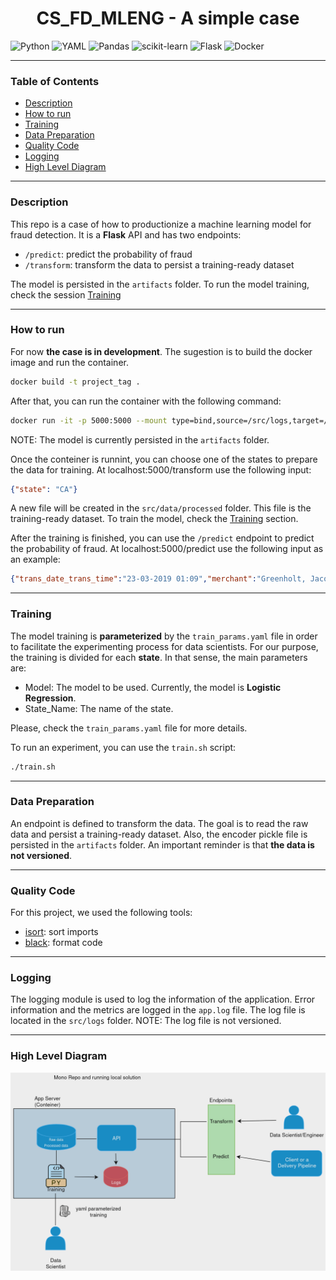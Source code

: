 <h1 align="center"> CS_FD_MLENG - A simple case </h1>

![Python](https://img.shields.io/badge/python-3670A0?style=for-the-badge&logo=python&logoColor=ffdd54)
![YAML](https://img.shields.io/badge/yaml-%23ffffff.svg?style=for-the-badge&logo=yaml&logoColor=151515)
![Pandas](https://img.shields.io/badge/pandas-%23150458.svg?style=for-the-badge&logo=pandas&logoColor=white)
![scikit-learn](https://img.shields.io/badge/scikit--learn-%23F7931E.svg?style=for-the-badge&logo=scikit-learn&logoColor=white)
![Flask](https://img.shields.io/badge/flask-%23000.svg?style=for-the-badge&logo=flask&logoColor=white)
![Docker](https://img.shields.io/badge/docker-%230db7ed.svg?style=for-the-badge&logo=docker&logoColor=white)

---

### Table of Contents

- [Description](#description)
- [How to run](#how-to-run)
- [Training](#training)
- [Data Preparation](#data-preparation)
- [Quality Code](#quality-code)
- [Logging](#logging)
- [High Level Diagram](#high-level-diagram)

---

### Description

This repo is a case of how to productionize a machine learning model for fraud detection. It is a **Flask** API and has two endpoints:

- `/predict`: predict the probability of fraud
- `/transform`: transform the data to persist a training-ready dataset

The model is persisted in the `artifacts` folder. To run the model training, check the session [Training](#training)

---

### How to run

For now **the case is in development**. The sugestion is to build the docker image and run the container.

```bash
docker build -t project_tag .
```

After that, you can run the container with the following command:

```bash
docker run -it -p 5000:5000 --mount type=bind,source=/src/logs,target=/app/src/logs image_name
```

NOTE: The model is currently persisted in the `artifacts` folder.

Once the conteiner is runnint, you can choose one of the states to prepare the data for training. At localhost:5000/transform use the following input:

```json
{"state": "CA"}
```

A new file will be created in the `src/data/processed` folder. This file is the training-ready dataset. To train the model, check the [Training](#training) section.

After the training is finished, you can use the `/predict` endpoint to predict the probability of fraud. At localhost:5000/predict use the following input as an example:

```json
{"trans_date_trans_time":"23-03-2019 01:09","merchant":"Greenholt, Jacobi and Gleason","category":"gas_transport","amt":9.94,"city":"Kaktovik","state":"AK","lat":66.6933,"long":-153.994,"city_pop":239,"job":"Careers information officer","dob":"01-04-1996","trans_num":"da81318af6e1918b067de24bbd9744d5","merch_lat":66.252098,"merch_long":-154.718147}
```

---

### Training

The model training is **parameterized** by the `train_params.yaml` file in order to facilitate the experimenting process for data scientists. For our purpose, the training is divided for each **state**. In that sense, the main parameters are:

- Model: The model to be used. Currently, the model is **Logistic Regression**.
- State_Name: The name of the state.

Please, check the `train_params.yaml` file for more details.

To run an experiment, you can use the `train.sh` script:

```bash
./train.sh
```

---

### Data Preparation

An endpoint is defined to transform the data. The goal is to read the raw data and persist a training-ready dataset. Also, the encoder pickle file is persisted in the `artifacts` folder. An important reminder is that **the data is not versioned**. 

---

### Quality Code

For this project, we used the following tools:

- [isort](https://github.com/PyCQA/isort): sort imports
- [black](https://github.com/psf/black): format code

---

### Logging

The logging module is used to log the information of the application. Error information and the metrics are logged in the `app.log` file. The log file is located in the `src/logs` folder. NOTE: The log file is not versioned.

---

### High Level Diagram

![High Level Diagram](resources/sol_design.png)